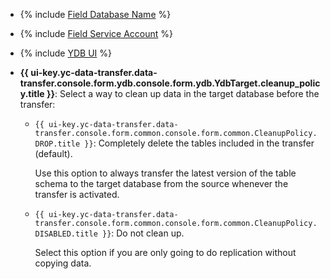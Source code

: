 * {% include [Field Database Name](../../fields/ydb/ui/database-name.md) %}


* {% include [Field Service Account](../../fields/ydb/ui/service-account.md) %}

* {% include [YDB UI](../../../../_includes/data-transfer/fields/ydb/ui/security-groups.md) %}


* **{{ ui-key.yc-data-transfer.data-transfer.console.form.ydb.console.form.ydb.YdbTarget.cleanup_policy.title }}**: Select a way to clean up data in the target database before the transfer:

    * `{{ ui-key.yc-data-transfer.data-transfer.console.form.common.console.form.common.CleanupPolicy.DROP.title }}`: Completely delete the tables included in the transfer (default).

        Use this option to always transfer the latest version of the table schema to the target database from the source whenever the transfer is activated.

    * `{{ ui-key.yc-data-transfer.data-transfer.console.form.common.console.form.common.CleanupPolicy.DISABLED.title }}`: Do not clean up.

        Select this option if you are only going to do replication without copying data.
